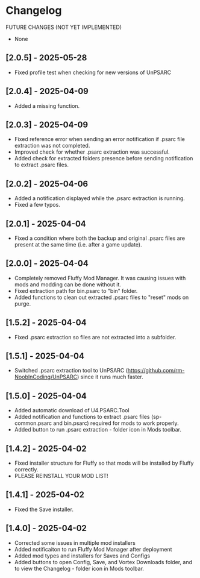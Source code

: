 # Changelog

FUTURE CHANGES (NOT YET IMPLEMENTED)

- None

## [2.0.5] - 2025-05-28

- Fixed profile test when checking for new versions of UnPSARC

## [2.0.4] - 2025-04-09

- Added a missing function.

## [2.0.3] - 2025-04-09

- Fixed reference error when sending an error notification if .psarc file extraction was not completed.
- Improved check for whether .psarc extraction was successful.
- Added check for extracted folders presence before sending notification to extract .psarc files.

## [2.0.2] - 2025-04-06

- Added a notification displayed while the .psarc extraction is running.
- Fixed a few typos.

## [2.0.1] - 2025-04-04

- Fixed a condition where both the backup and original .psarc files are present at the same time (i.e. after a game update).

## [2.0.0] - 2025-04-04

- Completely removed Fluffy Mod Manager. It was causing issues with mods and modding can be done without it. 
- Fixed extraction path for bin.psarc to "bin" folder.
- Added functions to clean out extracted .psarc files to "reset" mods on purge.

## [1.5.2] - 2025-04-04

- Fixed .psarc extraction so files are not extracted into a subfolder.

## [1.5.1] - 2025-04-04

- Switched .psarc extraction tool to UnPSARC (https://github.com/rm-NoobInCoding/UnPSARC) since it runs much faster.

## [1.5.0] - 2025-04-04

- Added automatic download of U4.PSARC.Tool
- Added notification and functions to extract .psarc files (sp-common.psarc and bin.psarc) required for mods to work properly.
- Added button to run .psarc extraction - folder icon in Mods toolbar.

## [1.4.2] - 2025-04-02

- Fixed installer structure for Fluffy so that mods will be installed by Fluffy correctly. 
- PLEASE REINSTALL YOUR MOD LIST!

## [1.4.1] - 2025-04-02

- Fixed the Save installer.

## [1.4.0] - 2025-04-02

- Corrected some issues in multiple mod installers
- Added notificaiton to run Fluffy Mod Manager after deployment
- Added mod types and installers for Saves and Configs
- Added buttons to open Config, Save, and Vortex Downloads folder, and to view the Changelog - folder icon in Mods toolbar.

